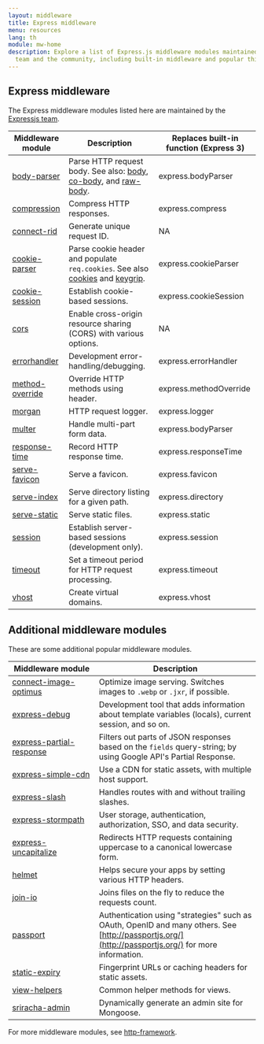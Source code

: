 ```yaml
---
layout: middleware
title: Express middleware
menu: resources
lang: th
module: mw-home
description: Explore a list of Express.js middleware modules maintained by the Express
  team and the community, including built-in middleware and popular third-party modules.
---
```


## Express middleware

The Express middleware modules listed here are maintained by the
[Expressjs team](https://github.com/orgs/expressjs/people).

|Middleware module | Description | Replaces built-in function (Express 3)|
|---------------------------|---------------------|----------------------|
| [body-parser](/resources/middleware/body-parser.html) | Parse HTTP request body. See also: [body](https://github.com/raynos/body), [co-body](https://github.com/visionmedia/co-body), and  [raw-body](https://github.com/stream-utils/raw-body). | express.bodyParser |
| [compression](/resources/middleware/compression.html) | Compress HTTP responses. | express.compress |
| [connect-rid](/resources/middleware/connect-rid.html) | Generate unique request ID. | NA |
| [cookie-parser](/resources/middleware/cookie-parser.html) | Parse cookie header and populate `req.cookies`. See also [cookies](https://github.com/jed/cookies) and [keygrip](https://github.com/jed/keygrip). | express.cookieParser|
| [cookie-session](/resources/middleware/cookie-session.html) | Establish cookie-based sessions.| express.cookieSession |
| [cors](/resources/middleware/cors.html) | Enable cross-origin resource sharing (CORS) with various options.| NA
| [errorhandler](/resources/middleware/errorhandler.html) |Development error-handling/debugging. |express.errorHandler |
| [method-override](/resources/middleware/method-override.html) |Override HTTP methods using header. |express.methodOverride |
| [morgan](/resources/middleware/morgan.html) | HTTP request logger. | express.logger |
| [multer](/resources/middleware/multer.html) | Handle multi-part form data. | express.bodyParser |
| [response-time](/resources/middleware/response-time.html) |  Record HTTP response time. |express.responseTime |
| [serve-favicon](/resources/middleware/serve-favicon.html) | Serve a favicon. |express.favicon |
| [serve-index](/resources/middleware/serve-index.html) | Serve directory listing for a given path.| express.directory |
| [serve-static](/resources/middleware/serve-static.html) |Serve static files. |express.static |
| [session](/resources/middleware/session.html) | Establish server-based sessions (development only). | express.session |
| [timeout](/resources/middleware/timeout.html) | Set a timeout period for HTTP request processing.|express.timeout |
| [vhost](/resources/middleware/vhost.html) |Create virtual domains.|express.vhost|

## Additional middleware modules

These are some additional popular middleware modules.

|Middleware&nbsp;module | Description |
|---------------------------|---------------------|
| [connect-image-optimus](https://github.com/msemenistyi/connect-image-optimus) | Optimize image serving. Switches images to `.webp` or `.jxr`, if possible.|
| [express-debug](https://github.com/devoidfury/express-debug) | Development tool that adds information about template variables (locals), current session, and so on.|
| [express-partial-response](https://github.com/nemtsov/express-partial-response) | Filters out parts of JSON responses based on the `fields` query-string; by using Google API's Partial Response.|
| [express-simple-cdn](https://github.com/jamiesteven/express-simple-cdn) | Use a CDN for static assets, with multiple host support.|
| [express-slash](https://github.com/ericf/express-slash) | Handles routes with and without trailing slashes.|
| [express-stormpath](https://github.com/stormpath/stormpath-express) | User storage, authentication, authorization, SSO, and data security.|
| [express-uncapitalize](https://github.com/jamiesteven/express-uncapitalize) | Redirects HTTP requests containing uppercase to a canonical lowercase form.|
| [helmet](https://github.com/helmetjs/helmet) |Helps secure your apps by setting various HTTP headers.|
| [join-io](https://github.com/coderaiser/join-io) | Joins files on the fly to reduce the requests count.|
| [passport](https://github.com/jaredhanson/passport) | Authentication using "strategies" such as OAuth, OpenID and many others.  See [http://passportjs.org/](http://passportjs.org/) for more information.|
| [static-expiry](https://github.com/paulwalker/connect-static-expiry) | Fingerprint URLs or caching headers for static assets.|
| [view-helpers](https://github.com/madhums/node-view-helpers) | Common helper methods for views.|
| [sriracha-admin](https://github.com/hdngr/siracha) | Dynamically generate an admin site for Mongoose. |

For more middleware modules, see [http-framework](https://github.com/Raynos/http-framework#modules).
